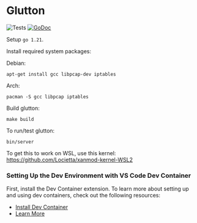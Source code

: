 # Glutton
![Tests](https://github.com/mushorg/glutton/actions/workflows/workflow.yml/badge.svg)
[![GoDoc](https://godoc.org/github.com/mushorg/glutton?status.svg)](https://godoc.org/github.com/mushorg/glutton)

Setup `go 1.21`. 

Install required system packages:

Debian:
```
apt-get install gcc libpcap-dev iptables
```

Arch:
```
pacman -S gcc libpcap iptables
```

Build glutton:
```
make build
```

To run/test glutton:
```
bin/server
```

To get this to work on WSL, use this kernel: https://github.com/Locietta/xanmod-kernel-WSL2

### Setting Up the Dev Environment with VS Code Dev Container

First, install the Dev Container extension. To learn more about setting up and using dev containers, check out the following resources:  
- [Install Dev Container](https://code.visualstudio.com/docs/devcontainers/containers)  
- [Learn More](https://marketplace.visualstudio.com/items?itemName=ms-vscode-remote.remote-containers)
